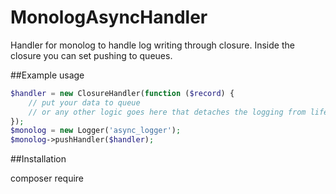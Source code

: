 # MonologAsyncHandler

Handler for monolog to handle log writing through closure.
Inside the closure you can set pushing to queues.

##Example usage

```php
$handler = new ClosureHandler(function ($record) {
    // put your data to queue
    // or any other logic goes here that detaches the logging from life circle
});
$monolog = new Logger('async_logger');
$monolog->pushHandler($handler);
```

##Installation

composer require 
